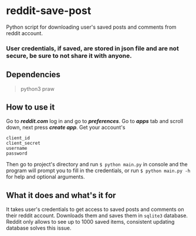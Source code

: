 # reddit-save-post
Python script for downloading user's saved posts and comments from reddit account.

### User credentials, if saved, are stored in json file and are not secure, be sure to not share it with anyone.

## Dependencies
> python3
> praw

## How to use it
Go to ***reddit.com*** log in and go to ***preferences***. Go to ***apps*** tab and scroll down, next press ***create app***. Get your account's

```
client_id
client_secret
username
password
```

Then go to project's directory and run `$ python main.py` in console and the program will prompt you to fill in the credentials, or run `$ python main.py -h` for help and optional arguments.

## What it does and what's it for
It takes user's credentials to get access to saved posts and comments on their reddit account. Downloads them and saves them in `sqlite3` database.
Reddit only allows to see up to 1000 saved items, consistent updating database solves this issue.
